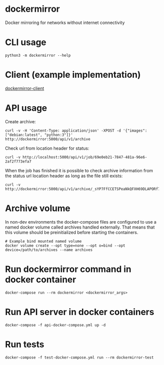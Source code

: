 # dockermirror
Docker mirroring for networks without internet connectivity

# CLI usage

    python3 -m dockermirror --help
    
# Client (example implementation)
[dockermirror-client](https://github.com/hkbakke/dockermirror-client)

# API usage
Create archive:

    curl -v -H 'Content-Type: application/json' -XPOST -d '{"images": ["debian:latest", "python:3"]}' http://dockermirror:5000/api/v1/archive

Check url from location header for status:

    curl -v http://localhost:5000/api/v1/job/69e0eb21-7847-481a-96e6-2af2f773efa7

When the job has finished it is possible to check archive information from the status url location header as long as the file still exists:

    curl -v http://dockermirror:5000/api/v1/archive/_sYP7FfCCETSPeaNkQFXH69DLAPORf7ly2EhpGSQ1Ak.tar

# Archive volume
In non-dev environments the docker-compose files are configured to use a named docker volume called archives handled externally. That means that this volume should be preinitialized before starting the containers.

    # Example bind mounted named volume
    docker volume create --opt type=none --opt o=bind --opt device=/path/to/archives --name archives

# Run dockermirror command in docker container

    docker-compose run --rm dockermirror <dockermirror_args>

# Run API server in docker containers

    docker-compose -f api-docker-compose.yml up -d

# Run tests

    docker-compose -f test-docker-compose.yml run --rm dockermirror-test
